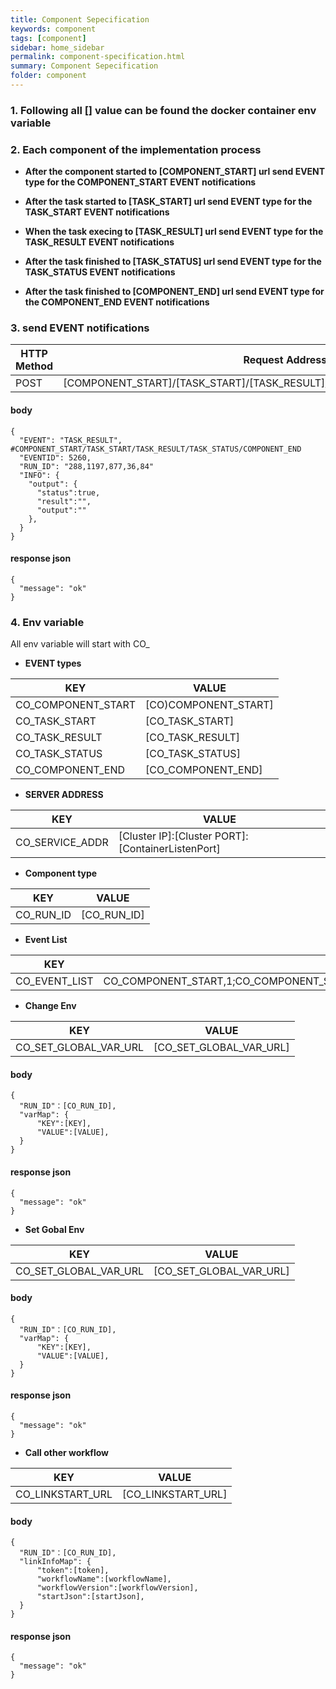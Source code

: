 ```yaml
---
title: Component Sepecification
keywords: component
tags: [component]
sidebar: home_sidebar
permalink: component-specification.html
summary: Component Sepecification
folder: component
---
```


### 1. Following all [] value can be found the docker container env variable

### 2. Each component of the implementation process
- __After the component started to [COMPONENT_START] url send EVENT type for the COMPONENT_START EVENT notifications__

- __After the task started to [TASK_START] url send EVENT type for the TASK_START EVENT notifications__

- __When the task execing to [TASK_RESULT] url send EVENT type for the TASK_RESULT EVENT notifications__

- __After the task finished to [TASK_STATUS] url send EVENT type for the TASK_STATUS EVENT notifications__

- __After the task finished to [COMPONENT_END] url send EVENT type for the COMPONENT_END EVENT notifications__

### 3.  send EVENT notifications

| HTTP Method |  Request Address |
| -------- | ------ |
| POST  |[COMPONENT_START]/[TASK_START]/[TASK_RESULT]/[TASK_STATUS]/[COMPONENT_END]|

#### body

```
{
  "EVENT": "TASK_RESULT", #COMPONENT_START/TASK_START/TASK_RESULT/TASK_STATUS/COMPONENT_END
  "EVENTID": 5260,
  "RUN_ID": "288,1197,877,36,84"
  "INFO": {
    "output": {
      "status":true,
      "result":"",
      "output":""
    },
  }
}
```

#### response json

```
{
  "message": "ok"
}
```

### 4.  Env variable
All env variable will start with CO_
- __EVENT types__

| KEY| VALUE |
| -------- | ------ |
|CO_COMPONENT_START  |[CO)COMPONENT_START]|
|CO_TASK_START|[CO_TASK_START]|
|CO_TASK_RESULT|[CO_TASK_RESULT]|
|CO_TASK_STATUS|[CO_TASK_STATUS]|
|CO_COMPONENT_END|[CO_COMPONENT_END]|

- __SERVER ADDRESS__

| KEY| VALUE |
| -------- | ------ |
| CO_SERVICE_ADDR  |[Cluster IP]:[Cluster PORT]:[ContainerListenPort]|

- __Component type__

| KEY| VALUE |
| -------- | ------ |
| CO_RUN_ID  |[CO_RUN_ID]|


- __Event List__

| KEY| VALUE |
| -------- | ------ |
| CO_EVENT_LIST  |CO_COMPONENT_START,1;CO_COMPONENT_STOP,2;CO_TASK_START,8;CO_TASK_RESULT,9;CO_TASK_STATUS,10;CO_REGISTER_URL,11|

- __Change Env__

| KEY| VALUE |
| -------- | ------ |
| CO_SET_GLOBAL_VAR_URL  |[CO_SET_GLOBAL_VAR_URL]|

#### body

```
{
  "RUN_ID"：[CO_RUN_ID],
  "varMap": {
      "KEY":[KEY],
      "VALUE":[VALUE],
  }
}
```

#### response json

```
{
  "message": "ok"
}
```

- __Set Gobal Env__

| KEY| VALUE |
| -------- | ------ |
| CO_SET_GLOBAL_VAR_URL  |[CO_SET_GLOBAL_VAR_URL]|

#### body

```
{
  "RUN_ID"：[CO_RUN_ID],
  "varMap": {
      "KEY":[KEY],
      "VALUE":[VALUE],
  }
}
```

#### response json

```
{
  "message": "ok"
}
```

- __Call other workflow__

| KEY| VALUE |
| -------- | ------ |
| CO_LINKSTART_URL  |[CO_LINKSTART_URL]|

#### body

```
{
  "RUN_ID"：[CO_RUN_ID],
  "linkInfoMap": {
      "token":[token],
      "workflowName":[workflowName],
      "workflowVersion":[workflowVersion],
      "startJson":[startJson],
  }
}
```

#### response json

```
{
  "message": "ok"
}
```
